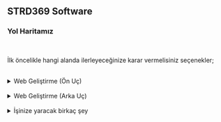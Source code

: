 ## STRD369 Software

### Yol Haritamız

<br>

İlk öncelikle hangi alanda ilerleyeceğinize karar vermelisiniz seçenekler;
<br><br>

<details>
  <summary>Web Geliştirme (Ön Uç)</summary>
<p>

<details>
  <summary>HTML</summary>
<br>Kolay öğrenebilen bir etiketleme dilidir herşeyin başı bunla başlar maximun 1 haftada çözülebilir
<br><br>
İlgili Ders Videoları ;
<hr>
<a href="https://www.youtube.com/playlist?list=PLfAfrKyDRWrG7tK01yW92A2j7Ou0qpOFm">
https://www.youtube.com/playlist?list=PLfAfrKyDRWrG7tK01yW92A2j7Ou0qpOFm</a>
<br><br>
<a href="https://www.youtube.com/playlist?list=PLDnjqQ64uPKaMjG8pKSAe9D0IRXITiJGR">https://www.youtube.com/playlist?list=PLDnjqQ64uPKaMjG8pKSAe9D0IRXITiJGR</a>
<br><br>
</details>

<details>
  <summary>CSS</summary>
<br>Üstünde bayağı bir durulması gerekilen bir Stil yapılandırma dilidir hemen hemen her web sayfası bu dil ile tasarlanır Facebooktan tutun Netflixe kadar bu dilde en önemli şey her dilde olduğu gibi öğrendikten sonra bol bol alıştırma örnek yapmak sonuçta tasarım işi alıştırma yapılarak üstüne basılarak daha iyi öğrenilir bu dili öğrenirken not almanızı öneriririm örnek vermek gerekirse
<br><br>

  
``` css

/*
margin : Seçilen nesneye elemente dışarıdan boşluk verir
*/

body {
margin:0;
} 
``` 
<br><br>
İlgili Ders Videoları ;
<hr>
<a href="https://www.youtube.com/playlist?list=PLfAfrKyDRWrFYc77WNfwQpS9-DBBdir_I">https://www.youtube.com/playlist?list=PLfAfrKyDRWrFYc77WNfwQpS9-DBBdir_I</a>
<br><br>
<a href="https://www.youtube.com/playlist?list=PLkDTLUcoIKU3wjpmdgU0YjqcUyOSfCwOr">https://www.youtube.com/playlist?list=PLkDTLUcoIKU3wjpmdgU0YjqcUyOSfCwOr</a>
<br><br>
</details>
<details>
  <summary>JAVASCRİPT</summary>
<br>Kolay öğrenebilen bir etiketleme dilidir herşeyin başı bunla başlar maximun 1 haftada çözülebilir
<br><br>
İlgili Ders Videoları ;
<hr>
<a href="https://www.youtube.com/watch?v=CPcpcqaQRvw&list=PLY20HpFruiK12kqke7T5OQVu1BK2ELQL8">https://www.youtube.com/watch?v=CPcpcqaQRvw&list=PLY20HpFruiK12kqke7T5OQVu1BK2ELQL8</a>
<br><br>
<a href="https://www.youtube.com/watch?v=iEG2LSTZ23g&list=PL-Hkw4CrSVq_NyzNPVyyg-KIyhlfXsTlD">https://www.youtube.com/watch?v=iEG2LSTZ23g&list=PL-Hkw4CrSVq_NyzNPVyyg-KIyhlfXsTlD</a>
<br><br>
</details>
</p>
</details>
<br>
<details>
  <summary>Web Geliştirme (Arka Uç)</summary>

<p>

<details>
  <summary>PHP</summary>
<br>Daha önce de belirttiğimiz gibi PHP sunucu taraflı iletişimler için yaratılmış bir programlama dilidir. Bu nedenle form verisi toplamak, sunucuda dosya yönetmek, veritabanlarını düzenlemek vb. gibi çeşitli sunucu taraflı fonksiyonları yapabilir. (Diziwork sitesi yapılırken Backend olarak kullanılan dil)
<br><br>
İlgili Ders Videoları ;
<hr>
<a href="https://www.youtube.com/watch?v=oYw69st2kiI&list=PLZtkgIR0fgTF-J55mgaNUK7uFvzFzgpGa">https://www.youtube.com/watch?v=oYw69st2kiI&list=PLZtkgIR0fgTF-J55mgaNUK7uFvzFzgpGa</a>
<br><br>
<a href="https://www.youtube.com/watch?v=Y4li4PlYIDk&list=PLoY87WXgjMpHI71iLDCmLBgplCOZoQ7XD">https://www.youtube.com/watch?v=Y4li4PlYIDk&list=PLoY87WXgjMpHI71iLDCmLBgplCOZoQ7XD</a>
<br><br>
</details>

<details>
  <summary>Node JS (Benim için en iyisi ve en popüler)</summary>
<br>Node.js temel olarak sunucu tarafında çalışan javascripttir. Javascript temelli olması sebebiyle çok dinamik ve hızlı yapısı vardır.
Javascript dilinin Node.js vasıtasıyla Back-end’e taşınmasıyla artık sadece bir dil bilerek full-stack uygulama geliştirebilirsiniz. Zaten son dönemde artık React gibi Javascript Front-End kütüphane ve framework’leri de ciddi seviyede popüler olmaya başladı.
Örneğin şu an C#, Java, Python, Ruby, Php gibi ekstra bir dil öğrenmeye gerek kalmadan sadece Javascript bilerek Node ve React ile full-stack web uygulamaları geliştirebilirsiniz. Bir startup fikriniz varsa Node ve React ile hızlıca MVP geliştirip yayınlayabilirsiniz.
<br><br>
İlgili Ders Videoları ;
<hr>
<a href="">Eklenicek</a>
<br>
<a href="">Eklenicek</a>
<br><br>
</details>
</p>
</details>
<br>
<details>
  <summary>İşinize yaracak birkaç şey</summary>
  
  <p><br>
 
  <a href="https://notepad-plus-plus.org/">Notepadd++</a>  <br><br>
  <a href="https://www.sublimetext.com/">Sublime Text</a><br>
 <br>
  <a href="https://code.visualstudio.com/">Visual Studio Code</a><br>
  
  </p>
  
  
</detail>
